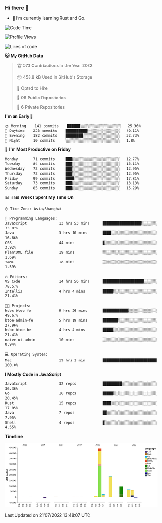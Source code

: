 ### Hi there 👋

- 🌱 I’m currently learning Rust and Go.

<!--START_SECTION:waka-->
![Code Time](http://img.shields.io/badge/Code%20Time-598%20hrs%2046%20mins-blue)

![Profile Views](http://img.shields.io/badge/Profile%20Views-0-blue)

![Lines of code](https://img.shields.io/badge/From%20Hello%20World%20I%27ve%20Written-895%20Thousand%20lines%20of%20code-blue)

**🐱 My GitHub Data** 

> 🏆 573 Contributions in the Year 2022
 > 
> 📦 458.8 kB Used in GitHub's Storage 
 > 
> 💼 Opted to Hire
 > 
> 📜 98 Public Repositories 
 > 
> 🔑 6 Private Repositories  
 > 
**I'm an Early 🐤** 

```text
🌞 Morning    141 commits    ██████░░░░░░░░░░░░░░░░░░░   25.36% 
🌆 Daytime    223 commits    ██████████░░░░░░░░░░░░░░░   40.11% 
🌃 Evening    182 commits    ████████░░░░░░░░░░░░░░░░░   32.73% 
🌙 Night      10 commits     ░░░░░░░░░░░░░░░░░░░░░░░░░   1.8%

```
📅 **I'm Most Productive on Friday** 

```text
Monday       71 commits     ███░░░░░░░░░░░░░░░░░░░░░░   12.77% 
Tuesday      84 commits     ███░░░░░░░░░░░░░░░░░░░░░░   15.11% 
Wednesday    72 commits     ███░░░░░░░░░░░░░░░░░░░░░░   12.95% 
Thursday     72 commits     ███░░░░░░░░░░░░░░░░░░░░░░   12.95% 
Friday       99 commits     ████░░░░░░░░░░░░░░░░░░░░░   17.81% 
Saturday     73 commits     ███░░░░░░░░░░░░░░░░░░░░░░   13.13% 
Sunday       85 commits     ███░░░░░░░░░░░░░░░░░░░░░░   15.29%

```


📊 **This Week I Spent My Time On** 

```text
⌚︎ Time Zone: Asia/Shanghai

💬 Programming Languages: 
JavaScript               13 hrs 53 mins      ██████████████████░░░░░░░   73.02% 
Java                     3 hrs 10 mins       ████░░░░░░░░░░░░░░░░░░░░░   16.66% 
CSS                      44 mins             █░░░░░░░░░░░░░░░░░░░░░░░░   3.92% 
PlantUML file            19 mins             ░░░░░░░░░░░░░░░░░░░░░░░░░   1.69% 
YAML                     18 mins             ░░░░░░░░░░░░░░░░░░░░░░░░░   1.59%

🔥 Editors: 
VS Code                  14 hrs 56 mins      ███████████████████░░░░░░   78.57% 
IntelliJ                 4 hrs 4 mins        █████░░░░░░░░░░░░░░░░░░░░   21.43%

🐱‍💻 Projects: 
hsbc-btoe-fe             9 hrs 26 mins       ████████████░░░░░░░░░░░░░   49.67% 
btoe-admin-fe            5 hrs 19 mins       ███████░░░░░░░░░░░░░░░░░░   27.96% 
hsbc-btoe-be             4 hrs 4 mins        █████░░░░░░░░░░░░░░░░░░░░   21.43% 
naive-ui-admin           10 mins             ░░░░░░░░░░░░░░░░░░░░░░░░░   0.94%

💻 Operating System: 
Mac                      19 hrs 1 min        █████████████████████████   100.0%

```

**I Mostly Code in JavaScript** 

```text
JavaScript               32 repos            █████████░░░░░░░░░░░░░░░░   36.36% 
Go                       18 repos            █████░░░░░░░░░░░░░░░░░░░░   20.45% 
Rust                     15 repos            ████░░░░░░░░░░░░░░░░░░░░░   17.05% 
Java                     7 repos             ██░░░░░░░░░░░░░░░░░░░░░░░   7.95% 
Shell                    4 repos             █░░░░░░░░░░░░░░░░░░░░░░░░   4.55%

```


**Timeline**

![Chart not found](https://raw.githubusercontent.com/elton/elton/main/charts/bar_graph.png) 


 Last Updated on 21/07/2022 13:48:07 UTC
<!--END_SECTION:waka-->

<!--
**elton/elton** is a ✨ _special_ ✨ repository because its `README.md` (this file) appears on your GitHub profile.

Here are some ideas to get you started:

- 🔭 I’m currently working on ...
- 🌱 I’m currently learning ...
- 👯 I’m looking to collaborate on ...
- 🤔 I’m looking for help with ...
- 💬 Ask me about ...
- 📫 How to reach me: ...
- 😄 Pronouns: ...
- ⚡ Fun fact: ...
-->
